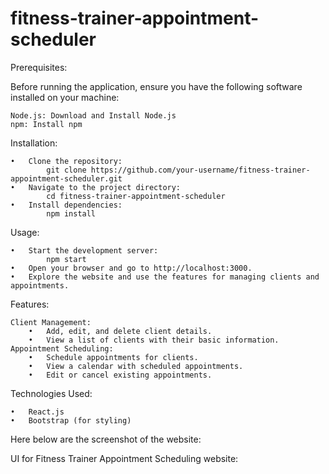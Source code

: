 # fitness-trainer-appointment-scheduler

Prerequisites:

Before running the application, ensure you have the following software installed on your machine:

    Node.js: Download and Install Node.js
    npm: Install npm

Installation:

    •	Clone the repository:
            git clone https://github.com/your-username/fitness-trainer-appointment-scheduler.git
    •	Navigate to the project directory:
            cd fitness-trainer-appointment-scheduler
    •	Install dependencies:
            npm install

Usage:

    •	Start the development server:
            npm start
    •	Open your browser and go to http://localhost:3000.
    •	Explore the website and use the features for managing clients and appointments.

Features:

    Client Management:
        •	Add, edit, and delete client details.
        •	View a list of clients with their basic information.
    Appointment Scheduling:
        •	Schedule appointments for clients.
        •	View a calendar with scheduled appointments.
        •	Edit or cancel existing appointments.

Technologies Used:

    •	React.js
    •	Bootstrap (for styling)

Here below are the screenshot of the website:

UI for Fitness Trainer Appointment Scheduling website: 

